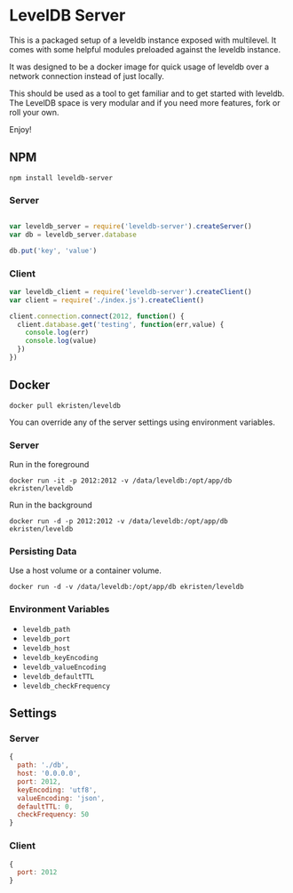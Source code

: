 # LevelDB Server

This is a packaged setup of a leveldb instance exposed with multilevel. It comes with some helpful modules preloaded against the leveldb instance. 

It was designed to be a docker image for quick usage of leveldb over a network connection instead of just locally.

This should be used as a tool to get familiar and to get started with leveldb. The LevelDB space is very modular and if you need more features, fork or roll your own.

Enjoy!

## NPM

`npm install leveldb-server`

### Server

```javascript

var leveldb_server = require('leveldb-server').createServer()
var db = leveldb_server.database

db.put('key', 'value')
```

### Client

```javascript
var leveldb_client = require('leveldb-server').createClient()
var client = require('./index.js').createClient()

client.connection.connect(2012, function() {
  client.database.get('testing', function(err,value) {
    console.log(err)
    console.log(value)
  })
})

```

## Docker

`docker pull ekristen/leveldb`

You can override any of the server settings using environment variables.

### Server

Run in the foreground

`docker run -it -p 2012:2012 -v /data/leveldb:/opt/app/db ekristen/leveldb`

Run in the background

`docker run -d -p 2012:2012 -v /data/leveldb:/opt/app/db ekristen/leveldb`

### Persisting Data

Use a host volume or a container volume.

`docker run -d -v /data/leveldb:/opt/app/db ekristen/leveldb`

### Environment Variables

* `leveldb_path`
* `leveldb_port`
* `leveldb_host`
* `leveldb_keyEncoding`
* `leveldb_valueEncoding`
* `leveldb_defaultTTL`
* `leveldb_checkFrequency`

## Settings

### Server

```javascript
{
  path: './db',
  host: '0.0.0.0',
  port: 2012,
  keyEncoding: 'utf8',
  valueEncoding: 'json',
  defaultTTL: 0,
  checkFrequency: 50
}
```

### Client

```javascript
{
  port: 2012
}
```
